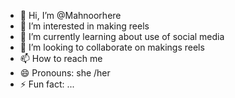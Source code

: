 - 👋 Hi, I’m @Mahnoorhere
- 👀 I’m interested in making reels 
- 🌱 I’m currently learning about use of social media
- 💞️ I’m looking to collaborate on makings reels
- 📫 How to reach me 
- 😄 Pronouns: she /her
- ⚡ Fun fact: ...

<!---
Mahnoorhere/Mahnoorhere is a ✨ special ✨ repository because its `README.md` (this file) appears on your GitHub profile.
You can click the Preview link to take a look at your changes.
--->
